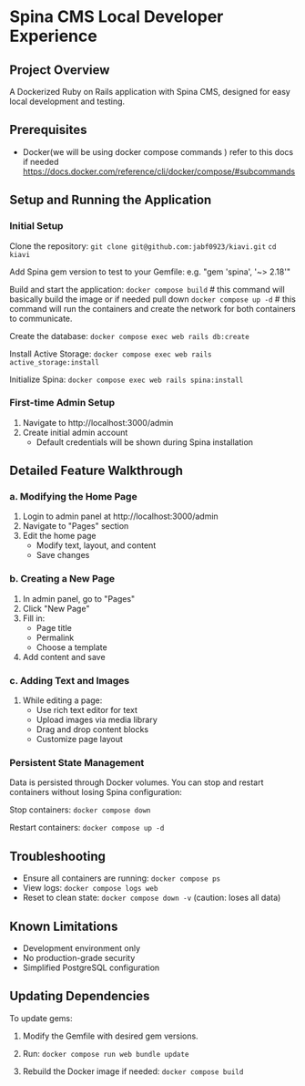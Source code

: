 # Spina CMS Local Developer Experience

## Project Overview
A Dockerized Ruby on Rails application with Spina CMS, designed for easy local development and testing.

## Prerequisites
- Docker(we will be using docker compose commands ) refer to this docs if needed https://docs.docker.com/reference/cli/docker/compose/#subcommands

## Setup and Running the Application

### Initial Setup
Clone the repository:
`git clone git@github.com:jabf0923/kiavi.git`
`cd kiavi`

Add Spina gem version to test to your Gemfile:
e.g. "gem 'spina', '~> 2.18'"

Build and start the application:
`docker compose build` # this command will basically build the image or if needed pull down
`docker compose up -d` # this command will run the containers and create the network for both containers to communicate.

Create the database:
`docker compose exec web rails db:create` 

Install Active Storage:
`docker compose exec web rails active_storage:install` 

Initialize Spina:
`docker compose exec web rails spina:install`

### First-time Admin Setup
1. Navigate to http://localhost:3000/admin
2. Create initial admin account
   - Default credentials will be shown during Spina installation

## Detailed Feature Walkthrough

### a. Modifying the Home Page
1. Login to admin panel at http://localhost:3000/admin
2. Navigate to "Pages" section
3. Edit the home page
   - Modify text, layout, and content
   - Save changes

### b. Creating a New Page
1. In admin panel, go to "Pages"
2. Click "New Page"
3. Fill in:
   - Page title
   - Permalink
   - Choose a template
4. Add content and save

### c. Adding Text and Images
1. While editing a page:
   - Use rich text editor for text
   - Upload images via media library
   - Drag and drop content blocks
   - Customize page layout

### Persistent State Management
Data is persisted through Docker volumes. You can stop and restart containers without losing Spina configuration:

Stop containers:
`docker compose down`

Restart containers:
`docker compose up -d`

## Troubleshooting
- Ensure all containers are running: `docker compose ps`
- View logs: `docker compose logs web`
- Reset to clean state: `docker compose down -v` (caution: loses all data)

## Known Limitations
- Development environment only
- No production-grade security
- Simplified PostgreSQL configuration

## Updating Dependencies

To update gems:
1. Modify the Gemfile with desired gem versions.
2. Run:
`docker compose run web bundle update`

3. Rebuild the Docker image if needed:
`docker compose build`
